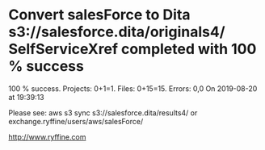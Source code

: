# Convert salesForce to Dita s3://salesforce.dita/originals4/ SelfServiceXref completed with 100 % success

100 % success. Projects: 0+1=1.  Files: 0+15=15. Errors: 0,0  On 2019-08-20 at 19:39:13



Please see: aws s3 sync s3://salesforce.dita/results4/ or exchange.ryffine/users/aws/salesForce/

http://www.ryffine.com
